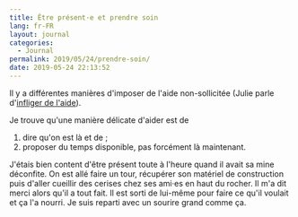 ```yaml
---
title: Être présent·e et prendre soin
lang: fr-FR
layout: journal
categories:
  - Journal
permalink: 2019/05/24/prendre-soin/
date: 2019-05-24 22:13:52
---
```


Il y a différentes manières d'imposer de l'aide non-sollicitée (Julie parle d'[infliger de l'aide](https://mixitconf.org/2018/vous-arrive-t-il-d-infliger-de-l-aide-)).

Je trouve qu'une manière délicate d'aider est de

1. dire qu'on est là et de ;
2. proposer du temps disponible, pas forcément là maintenant.

J'étais bien content d'être présent toute à l'heure quand il avait sa mine déconfite.
On est allé faire un tour, récupérer son matériel de construction puis d'aller cueillir des cerises chez ses ami·es en haut du rocher. Il m'a dit merci alors qu'il a tout fait. Il est sorti de lui-même pour faire ce qu'il voulait et ça l'a nourri. Je suis reparti avec un sourire grand comme ça.
